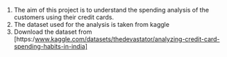 
1.	The aim of this project is to understand the spending analysis of the customers using their credit cards.
2.	The dataset used for the analysis is taken from kaggle
3.	Download the dataset from [https:/www.kaggle.com/datasets/thedevastator/analyzing-credit-card-spending-habits-in-india]


